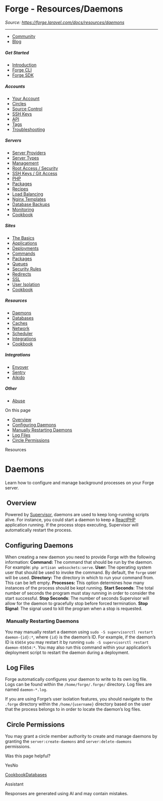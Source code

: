 # Forge - Resources/Daemons

*Source: https://forge.laravel.com/docs/resources/daemons*

---

- [Community](https://discord.com/invite/laravel)
- [Blog](https://blog.laravel.com/forge)

##### Get Started

- [Introduction](/docs/introduction)
- [Forge CLI](/docs/cli)
- [Forge SDK](/docs/sdk)

##### Accounts

- [Your Account](/docs/accounts/your-account)
- [Circles](/docs/accounts/circles)
- [Source Control](/docs/accounts/source-control)
- [SSH Keys](/docs/accounts/ssh)
- [API](/docs/accounts/api)
- [Tags](/docs/accounts/tags)
- [Troubleshooting](/docs/accounts/cookbook)

##### Servers

- [Server Providers](/docs/servers/providers)
- [Server Types](/docs/servers/types)
- [Management](/docs/servers/management)
- [Root Access / Security](/docs/servers/provisioning-process)
- [SSH Keys / Git Access](/docs/servers/ssh)
- [PHP](/docs/servers/php)
- [Packages](/docs/servers/packages)
- [Recipes](/docs/servers/recipes)
- [Load Balancing](/docs/servers/load-balancing)
- [Nginx Templates](/docs/servers/nginx-templates)
- [Database Backups](/docs/servers/backups)
- [Monitoring](/docs/servers/monitoring)
- [Cookbook](/docs/servers/cookbook)

##### Sites

- [The Basics](/docs/sites/the-basics)
- [Applications](/docs/sites/applications)
- [Deployments](/docs/sites/deployments)
- [Commands](/docs/sites/commands)
- [Packages](/docs/sites/packages)
- [Queues](/docs/sites/queues)
- [Security Rules](/docs/sites/security-rules)
- [Redirects](/docs/sites/redirects)
- [SSL](/docs/sites/ssl)
- [User Isolation](/docs/sites/user-isolation)
- [Cookbook](/docs/sites/cookbook)

##### Resources

- [Daemons](/docs/resources/daemons)
- [Databases](/docs/resources/databases)
- [Caches](/docs/resources/caches)
- [Network](/docs/resources/network)
- [Scheduler](/docs/resources/scheduler)
- [Integrations](/docs/resources/integrations)
- [Cookbook](/docs/resources/cookbook)

##### Integrations

- [Envoyer](/docs/integrations/envoyer)
- [Sentry](/docs/integrations/sentry)
- [Aikido](/docs/integrations/aikido)

##### Other

- [Abuse](/docs/abuse)

On this page

- [Overview](#overview)
- [Configuring Daemons](#configuring-daemons)
- [Manually Restarting Daemons](#manually-restarting-daemons)
- [Log Files](#log-files)
- [Circle Permissions](#circle-permissions)

Resources

# Daemons

Learn how to configure and manage background processes on your Forge server.

## [​](#overview) Overview

Powered by [Supervisor](http://supervisord.org), daemons are used to keep long-running scripts alive. For instance, you could start a daemon to keep a [ReactPHP](http://reactphp.org/) application running. If the process stops executing, Supervisor will automatically restart the process.

## [​](#configuring-daemons) Configuring Daemons

When creating a new daemon you need to provide Forge with the following information:
**Command:** The command that should be run by the daemon. For example: `php artisan websockets:serve`.
**User:** The operating system user that should be used to invoke the command. By default, the `forge` user will be used.
**Directory:** The directory in which to run your command from. This can be left empty.
**Processes:** This option determines how many instances of the process should be kept running.
**Start Seconds**: The total number of seconds the program must stay running in order to consider the start successful.
**Stop Seconds**: The number of seconds Supervisor will allow for the daemon to gracefully stop before forced termination.
**Stop Signal**: The signal used to kill the program when a stop is requested.

### [​](#manually-restarting-daemons) Manually Restarting Daemons

You may manually restart a daemon using `sudo -S supervisorctl restart daemon-{id}:*`, where `{id}` is the daemon’s ID. For example, if the daemon’s ID is `65654` you may restart it by running `sudo -S supervisorctl restart daemon-65654:*`.
You may also run this command within your application’s deployment script to restart the daemon during a deployment.

## [​](#log-files) Log Files

Forge automatically configures your daemon to write to its own log file. Logs can be found within the `/home/forge/.forge/` directory. Log files are named `daemon-*.log`.

If you are using Forge’s user isolation features, you should navigate to the `.forge` directory within the `/home/{username}` directory based on the user that the process belongs to in order to locate the daemon’s log files.

## [​](#circle-permissions) Circle Permissions

You may grant a circle member authority to create and manage daemons by granting the `server:create-daemons` and `server:delete-daemons` permissions.

Was this page helpful?

YesNo

[Cookbook](/docs/sites/cookbook)[Databases](/docs/resources/databases)

Assistant

Responses are generated using AI and may contain mistakes.